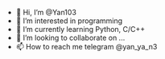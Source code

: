 - 👋 Hi, I’m @Yan103
- 👀 I’m interested in programming
- 🌱 I’m currently learning Python, С/С++
- 💞️ I’m looking to collaborate on ...
- 📫 How to reach me telegram @yan_ya_n3

<!---
Yan103/Yan103 is a ✨ special ✨ repository because its `README.md` (this file) appears on your GitHub profile.
You can click the Preview link to take a look at your changes.
--->
